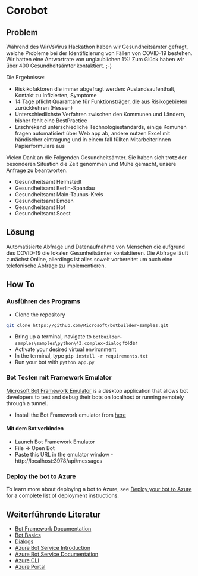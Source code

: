 # Corobot 

## Problem
Während des WirVsVirus Hackathon haben wir Gesundheitsämter gefragt, welche Probleme bei der Identifizierung von Fällen von COVID-19 bestehen. Wir hatten eine Antwortrate von unglaublichen 1%! Zum Glück haben wir über 400 Gesundheitsämter kontaktiert. ;-) 

Die Ergebnisse: 
* Riskikofaktoren die immer abgefragt werden: Auslandsaufenthalt, Kontakt zu Infizierten, Symptome
* 14 Tage pflicht Quarantäne für Funktionsträger, die aus Risikogebieten zurückkehren (Hessen)
* Unterschiedlichste Verfahren zwischen den Kommunen und Ländern, bisher fehlt eine BestPractice
* Erschrekend unterschiedliche Technologiestandards, einige Komunen fragen automatisiert über Web app ab, andere nutzen Excel mit         händischer eintragung und in einem fall füllten MitarbeiterInnen Papierformulare aus 

Vielen Dank an die Folgenden Gesundheitsämter. Sie haben sich trotz der besonderen Situation die Zeit genommen und Mühe gemacht, unsere Anfrage zu beantworten. 

* Gesundheitsamt Helmstedt
* Gesundheitsamt Berlin-Spandau
* Gesundheitsamt Main-Taunus-Kreis 
* Gesundheitsamt Emden
* Gesundheitsamt Hof
* Gesundheitsamt Soest

## Lösung
Automatisierte Abfrage und Datenaufnahme von Menschen die aufgrund des COVID-19 die lokalen Gesunheitsämter kontaktieren. Die Abfrage läuft zunächst Online, allerdings ist alles soweit vorbereitet um auch eine telefonische Abfrage zu implementieren.

## How To

### Ausführen des Programs
- Clone the repository
```bash
git clone https://github.com/Microsoft/botbuilder-samples.git
```
- Bring up a terminal, navigate to `botbuilder-samples\samples\python\43.complex-dialog` folder
- Activate your desired virtual environment
- In the terminal, type `pip install -r requirements.txt`
- Run your bot with `python app.py`

### Bot Testen mit Framework Emulator
[Microsoft Bot Framework Emulator](https://github.com/microsoft/botframework-emulator) is a desktop application that allows bot developers to test and debug their bots on localhost or running remotely through a tunnel.

- Install the Bot Framework emulator from [here](https://github.com/Microsoft/BotFramework-Emulator/releases)

#### Mit dem Bot verbinden
- Launch Bot Framework Emulator
- File -> Open Bot
- Paste this URL in the emulator window - http://localhost:3978/api/messages

### Deploy the bot to Azure

To learn more about deploying a bot to Azure, see [Deploy your bot to Azure](https://aka.ms/azuredeployment) for a complete list of deployment instructions.

## Weiterführende Literatur

- [Bot Framework Documentation](https://docs.botframework.com)
- [Bot Basics](https://docs.microsoft.com/azure/bot-service/bot-builder-basics?view=azure-bot-service-4.0)
- [Dialogs](https://docs.microsoft.com/azure/bot-service/bot-builder-concept-dialog?view=azure-bot-service-4.0)
- [Azure Bot Service Introduction](https://docs.microsoft.com/azure/bot-service/bot-service-overview-introduction?view=azure-bot-service-4.0)
- [Azure Bot Service Documentation](https://docs.microsoft.com/azure/bot-service/?view=azure-bot-service-4.0)
- [Azure CLI](https://docs.microsoft.com/cli/azure/?view=azure-cli-latest)
- [Azure Portal](https://portal.azure.com)
